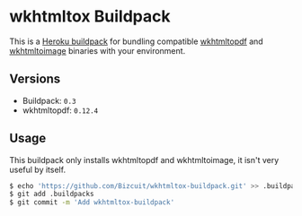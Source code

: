 # wkhtmltox Buildpack

This is a [Heroku buildpack][0] for bundling compatible [wkhtmltopdf][1] and [wkhtmltoimage][1] binaries with your environment.

## Versions

* Buildpack:   `0.3`
* wkhtmltopdf: `0.12.4`

## Usage

This buildpack only installs wkhtmltopdf and wkhtmltoimage, it isn't very useful by itself. 

```bash
$ echo 'https://github.com/Bizcuit/wkhtmltox-buildpack.git' >> .buildpacks
$ git add .buildpacks
$ git commit -m 'Add wkhtmltox-buildpack'
```

[0]: http://devcenter.heroku.com/articles/buildpacks
[1]: http://wkhtmltopdf.org/
